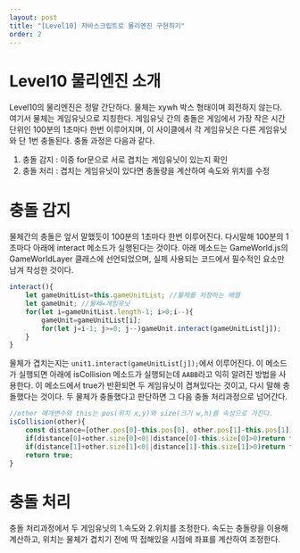 ```yaml
---
layout: post
title: "[Level10] 자바스크립트로 물리엔진 구현하기"
order: 2
---
```


# Level10 물리엔진 소개

Level10의 물리엔진은 정말 간단하다. 물체는 xywh 박스 형태이며 회전하지 않는다. 여기서 물체는 게임유닛으로 지칭한다. 게임유닛 간의 충돌은 게임에서 가장 작은 시간단위인 100분의 1초마다 한번 이루어지며, 이 사이클에서 각 게임유닛은 다른 게임유닛와 단 1번 충돌된다. 충돌 과정은 다음과 같다.

1. 충돌 감지 : 이중 for문으로 서로 겹치는 게임유닛이 있는지 확인
2. 충돌 처리 : 겹치는 게임유닛이 있다면 충돌량을 계산하여 속도와 위치를 수정

# 충돌 감지

물체간의 충돌은 앞서 말했듯이 100분의 1초마다 한번 이루어진다. 다시말해 100분의 1초마다 아래에 interact 메소드가 실행된다는 것이다. 아래 메소드는 GameWorld.js의 GameWorldLayer 클래스에 선언되었으며, 실제 사용되는 코드에서 필수적인 요소만 남겨 작성한 것이다.

```js
interact(){
    let gameUnitList=this.gameUnitList; //물체를 저장하는 배열
    let gameUnit; //물체=게임유닛
    for(let i=gameUnitList.length-1; i>0;i--){
        gameUnit=gameUnitList[i];
        for(let j=i-1; j>=0; j--)gameUnit.interact(gameUnitList[j]);
    }
}
```

물체가 겹치는지는 `unit1.interact(gameUnitList[j]);`에서 이루어진다. 이 메소드가 실행되면 아래에 isCollision 메소드가 실행되는데 `AABB`라고 익히 알려진 방법을 사용한다. 이 메소드에서 true가 반환되면 두 게임유닛이 겹쳐있다는 것이고, 다시 말해 충돌했다는 것이다. 두 물체가 충돌했다고 판단하면 그 다음 충돌 처리과정으로 넘어간다.

```js
//other 매개변수와 this는 pos(위치 x,y)와 size(크기 w,h)를 속성으로 가진다.  
isCollision(other){
    const distance=[other.pos[0]-this.pos[0], other.pos[1]-this.pos[1]]
    if(distance[0]+other.size[0]<0||distance[0]-this.size[0]>0)return false;
    if(distance[1]+other.size[1]<0||distance[1]-this.size[1]>0)return false;
    return true;
}
```

# 충돌 처리

충돌 처리과정에서 두 게임유닛의 1.속도와 2.위치를 조정한다. 속도는 충돌량을 이용해 계산하고, 위치는 물체가 겹치기 전에 딱 접해있을 시점에 좌표를 계산하여 조정한다.

